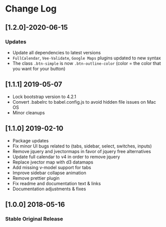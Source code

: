 # Change Log

## [1.2.0]-2020-06-15
### Updates
- Update all dependencies to latest versions
- `FullCalendar`, `Vee-Validate`, `Google Maps` plugins updated to new syntax
- The class `.btn-simple` is now `.btn-outline-color` (color = the color that you want for your button)

## [1.1.1] 2019-05-07

- Lock bootstrap version to 4.2.1
- Convert .babelrc to babel.config.js to avoid hidden file issues on Mac OS
- Minor cleanups

## [1.1.0] 2019-02-10

- Package updates
- Fix minor UI bugs related to (tabs, sidebar, select, switches, inputs)
- Remove jquery and jvectormaps in favor of jquery free alternatives
- Update full calendar to v4 in order to remove jquery
- Replace jvector map with d3 datamaps  
- Add missing v-model support for tabs
- Improve sidebar collapse animation
- Remove prettier plugin
- Fix readme and documentation text & links
- Documentation adjustments & fixes

## [1.0.0] 2018-05-16

### Stable Original Release
